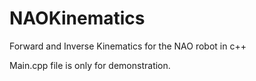 NAOKinematics
=============

Forward and Inverse Kinematics for the NAO robot in c++

Main.cpp file is only for demonstration.
